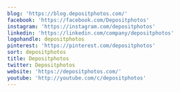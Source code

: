 ```yaml
---
blog: 'https://blog.depositphotos.com/'
facebook: 'https://facebook.com/Depositphotos'
instagram: 'https://instagram.com/depositphotos'
linkedin: 'https://linkedin.com/company/depositphotos'
logohandle: depositphotos
pinterest: 'https://pinterest.com/depositphotos'
sort: depositphotos
title: Depositphotos
twitter: Depositphotos
website: 'https://depositphotos.com/'
youtube: 'http://youtube.com/c/depositphotos'
---
```

